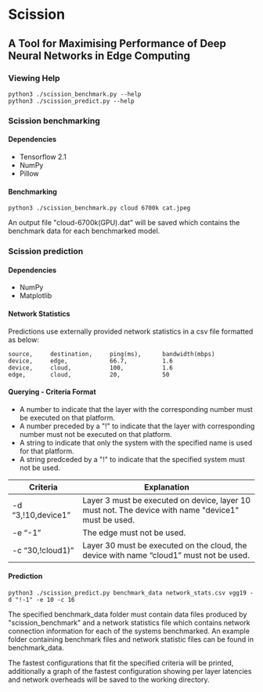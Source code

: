 # Scission
## A Tool for Maximising Performance of Deep Neural Networks in Edge Computing 

### Viewing Help
```python3 ./scission_benchmark.py --help```  
```python3 ./scission_predict.py --help```

### Scission benchmarking

#### Dependencies
* Tensorflow 2.1
* NumPy
* Pillow

#### Benchmarking

```python3 ./scission_benchmark.py cloud 6700k cat.jpeg```

An output file "cloud-6700k(GPU).dat" will be saved which contains the benchmark data for each benchmarked model.

### Scission prediction

#### Dependencies
* NumPy
* Matplotlib

#### Network Statistics 

Predictions use externally provided network statistics in a csv file formatted as below:

```
source,     destination,     ping(ms),      bandwidth(mbps)
device,     edge,            66.7,          1.6
device,     cloud,           100,           1.6
edge,       cloud,           20,            50
```

#### Querying - Criteria Format

* A number to indicate that the layer with the corresponding number must be executed on that platform.
* A number preceded by a "!" to indicate that the layer with corresponding number must not be executed on that platform.
* A string to indicate that only the system with the specified name is used for that platform.
* A string predceded by a "!" to indicate that the specified system must not be used. 

Criteria | Explanation 
-------- | ---------- 
-d “3,!10,device1” | Layer 3 must be executed on device, layer 10 must not. The device with name "device1" must be used.
-e “-1” | The edge must not be used.
-c “30,!cloud1)” | Layer 30 must be executed on the cloud, the device with name “cloud1” must not be used.

#### Prediction

```python3 ./scission_predict.py benchmark_data network_stats.csv vgg19 -d "!-1" -e 10 -c 16```

The specified benchmark_data folder must contain data files produced by "scission_benchmark" and a network statistics file which contains network connection information for each of the systems benchmarked. An example folder containing benchmark files and network statistic files can be found in benchmark_data.

The fastest configurations that fit the specified criteria will be printed, additionally a graph of the fastest configuration showing per layer latencies and network overheads will be saved to the working directory.